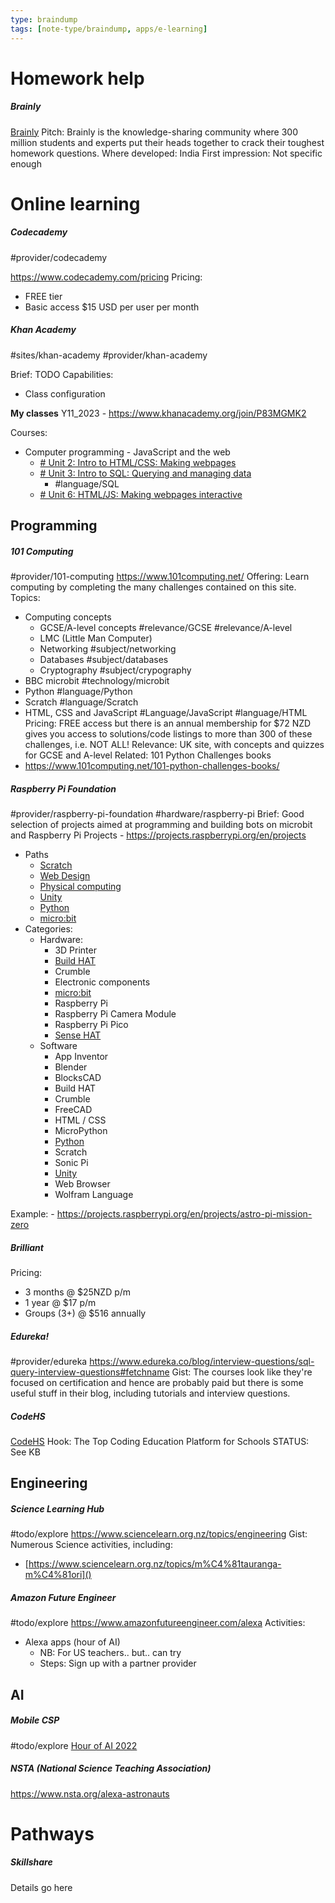 ```yaml
---
type: braindump
tags: [note-type/braindump, apps/e-learning]
---
```


# Homework help

##### Brainly
[Brainly](https://brainly.in)
Pitch: Brainly is the knowledge-sharing community where 300 million students and experts put their heads together to crack their toughest homework questions.
Where developed: India
First impression: Not specific enough


# Online learning



##### Codecademy
#provider/codecademy 

https://www.codecademy.com/pricing
Pricing: 
- FREE tier
- Basic access $15 USD per user per month



##### Khan Academy
#sites/khan-academy #provider/khan-academy

Brief: TODO
Capabilities:
- Class configuration 

**My classes**
Y11_2023 - https://www.khanacademy.org/join/P83MGMK2

Courses:
- Computer programming - JavaScript and the web
	- [# Unit 2: Intro to HTML/CSS: Making webpages](https://www.khanacademy.org/computing/computer-programming/html-css)
	- [# Unit 3: Intro to SQL: Querying and managing data](https://www.khanacademy.org/computing/computer-programming/sql)
		- #language/SQL 
	- [# Unit 6: HTML/JS: Making webpages interactive](https://www.khanacademy.org/computing/computer-programming/html-css-js)





## Programming

##### 101 Computing
#provider/101-computing
https://www.101computing.net/
Offering: Learn computing by completing the many challenges contained on this site.  
Topics:
- Computing concepts
	- GCSE/A-level concepts #relevance/GCSE #relevance/A-level
	- LMC (Little Man Computer)
	- Networking #subject/networking
	- Databases #subject/databases
	- Cryptography #subject/crypography
- BBC microbit #technology/microbit
- Python #language/Python
- Scratch #language/Scratch
- HTML, CSS and JavaScript #Language/JavaScript #language/HTML
Pricing: FREE access but there is an annual membership for $72 NZD gives you access to solutions/code listings to more than 300 of these challenges, i.e. NOT ALL!
Relevance: UK site, with concepts and quizzes for GCSE and A-level
Related: 101 Python Challenges books
- https://www.101computing.net/101-python-challenges-books/


##### Raspberry Pi Foundation
#provider/raspberry-pi-foundation #hardware/raspberry-pi
Brief:  Good selection of projects aimed at programming and building bots on microbit and Raspberry Pi
Projects - https://projects.raspberrypi.org/en/projects
- Paths
	- [Scratch](https://projects.raspberrypi.org/en/collections/scratch)
	- [Web Design](https://projects.raspberrypi.org/en/collections/html_and_css)
	- [Physical computing](https://projects.raspberrypi.org/en/collections/physical_computing)
	- [Unity](https://projects.raspberrypi.org/en/collections/unity)
	- [Python](https://projects.raspberrypi.org/en/collections/python)
	- [micro:bit](https://projects.raspberrypi.org/en/collections/microbit)
- Categories: 
	- Hardware:
		- 3D Printer
		- [Build HAT](https://www.raspberrypi.com/documentation/accessories/build-hat.html)
		- Crumble
		- Electronic components
		- [micro:bit](https://projects.raspberrypi.org/en/collections/microbit)
		- Raspberry Pi
		- Raspberry Pi Camera Module
		- Raspberry Pi Pico
		- [Sense HAT](https://www.raspberrypi.com/documentation/accessories/sense-hat.html#introducing-the-sense-hat)
	- Software
		- App Inventor
		- Blender
		- BlocksCAD
		- Build HAT
		- Crumble
		- FreeCAD
		- HTML / CSS
		- MicroPython
		- [Python](https://projects.raspberrypi.org/en/collections/python)
		- Scratch
		- Sonic Pi
		- [Unity](https://projects.raspberrypi.org/en/collections/unity)
		- Web Browser
		- Wolfram Language


 Example:
	 - https://projects.raspberrypi.org/en/projects/astro-pi-mission-zero

##### Brilliant

Pricing:
- 3 months @ $25NZD p/m
- 1 year @ $17 p/m
- Groups (3+) @ $516 annually


##### Edureka!
#provider/edureka
https://www.edureka.co/blog/interview-questions/sql-query-interview-questions#fetchname
Gist: The courses look like they're focused on certification and hence are probably paid but there is some useful stuff in their blog, including tutorials and interview questions.

##### CodeHS
[CodeHS](https://codehs.com/)
Hook: The Top Coding Education Platform for Schools
STATUS: See KB

## Engineering
##### Science Learning Hub
#todo/explore
https://www.sciencelearn.org.nz/topics/engineering
Gist: Numerous Science activities, including:
- [https://www.sciencelearn.org.nz/topics/m%C4%81tauranga-m%C4%81ori]()
##### Amazon Future Engineer   
#todo/explore
https://www.amazonfutureengineer.com/alexa
Activities:
- Alexa apps (hour of AI) 
	- NB: For US teachers.. but.. can try
	- Steps: Sign up with a partner provider



## AI
##### Mobile CSP
#todo/explore
[Hour of AI 2022](https://mobile-csp.org/hourofai/)


##### NSTA (National Science Teaching Association)
https://www.nsta.org/alexa-astronauts


# Pathways

##### Skillshare

Details go here

